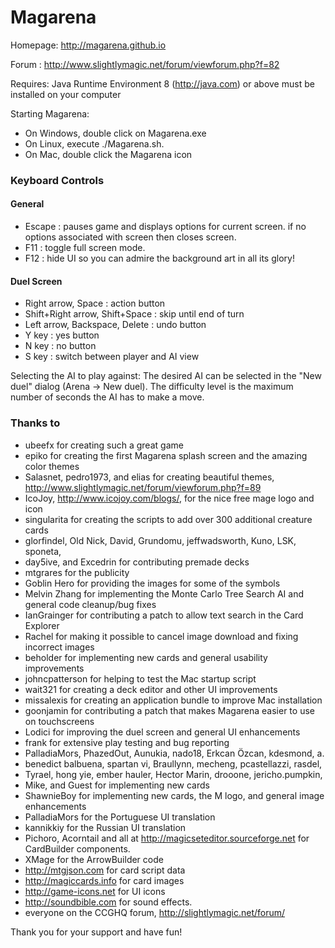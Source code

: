 # Magarena
Homepage: http://magarena.github.io

Forum   : http://www.slightlymagic.net/forum/viewforum.php?f=82

Requires: Java Runtime Environment 8 (http://java.com) or above must be installed on your computer

Starting Magarena:
* On Windows, double click on Magarena.exe
* On Linux, execute ./Magarena.sh.
* On Mac, double click the Magarena icon

### Keyboard Controls

#### General
* Escape : pauses game and displays options for current screen.
         if no options associated with screen then closes screen.
* F11    : toggle full screen mode.
* F12    : hide UI so you can admire the background art in all its glory!

#### Duel Screen
* Right arrow, Space              : action button
* Shift+Right arrow, Shift+Space  : skip until end of turn
* Left arrow, Backspace, Delete   : undo button
* Y key                           : yes button
* N key                           : no button
* S key                           : switch between player and AI view

Selecting the AI to play against:
  The desired AI can be selected in the "New duel" dialog (Arena -> New duel).
  The difficulty level is the maximum number of seconds the AI has to make a move.

### Thanks to
-  ubeefx for creating such a great game
-  epiko for creating the first Magarena splash screen and the amazing color themes
-  Salasnet, pedro1973, and elias for creating beautiful themes, http://www.slightlymagic.net/forum/viewforum.php?f=89
-  IcoJoy, http://www.icojoy.com/blogs/, for the nice free mage logo and icon
-  singularita for creating the scripts to add over 300 additional creature cards
-  glorfindel, Old Nick, David, Grundomu, jeffwadsworth, Kuno, LSK, sponeta,
-  day5ive, and Excedrin for contributing premade decks
-  mtgrares for the publicity
-  Goblin Hero for providing the images for some of the symbols
-  Melvin Zhang for implementing the Monte Carlo Tree Search AI and general code cleanup/bug fixes
-  IanGrainger for contributing a patch to allow text search in the Card Explorer
-  Rachel for making it possible to cancel image download and fixing incorrect images
-  beholder for implementing new cards and general usability improvements
-  johncpatterson for helping to test the Mac startup script
-  wait321 for creating a deck editor and other UI improvements
-  missalexis for creating an application bundle to improve Mac installation
-  goonjamin for contributing a patch that makes Magarena easier to use on touchscreens
-  Lodici for improving the duel screen and general UI enhancements
-  frank for extensive play testing and bug reporting
-  PalladiaMors, PhazedOut, Aunukia, nado18, Erkcan Özcan, kdesmond, a.
-  benedict balbuena, spartan vi, Braullynn, mecheng, pcastellazzi, rasdel,
-  Tyrael, hong yie, ember hauler, Hector Marin, drooone, jericho.pumpkin,
-  Mike, and Guest for implementing new cards
-  ShawnieBoy for implementing new cards, the M logo, and general image enhancements
-  PalladiaMors for the Portuguese UI translation
-  kannikkiy for the Russian UI translation
-  Pichoro, Acorntail and all at http://magicseteditor.sourceforge.net for CardBuilder components.
-  XMage for the ArrowBuilder code
-  http://mtgjson.com for card script data
-  http://magiccards.info for card images
-  http://game-icons.net for UI icons
-  http://soundbible.com for sound effects.
-  everyone on the CCGHQ forum, http://slightlymagic.net/forum/

Thank you for your support and have fun!
